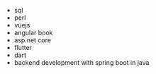 
- sql
- perl
- vuejs
- angular book
- asp.net core
- flutter
- dart
- backend development with spring boot in java